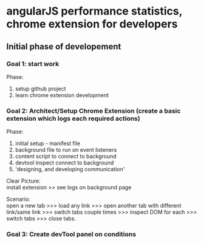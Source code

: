 # angularJS performance statistics, chrome extension for developers

## Initial phase of developement

### Goal 1: start work
Phase: 
  1. setup github project
  2. learn chrome extension development
  
### Goal 2: Architect/Setup Chrome Extension (create a basic extension which logs each required actions)
Phase:
  1. initial setup - manifest file
  2. background file to run on event listeners
  3. content script to connect to background
  4. devtool inspect connect to background
  5. 'designing, and developing communication'

Clear Picture:    
  install extension >> see logs on background page
  
Scenario:   
    open a new tab >>> 
    load any link >>> 
    open another tab with different link/same link >>> 
    switch tabs couple times >>> 
    inspect DOM for each >>> 
    switch tabs >>>
    close tabs.

### Goal 3: Create devTool panel on conditions
